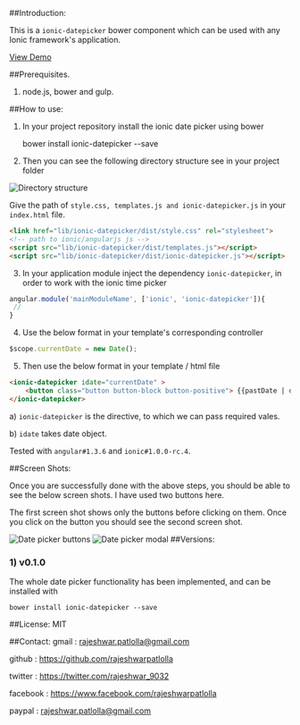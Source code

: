 ##Introduction:

This is a `ionic-datepicker` bower component which can be used with any Ionic framework's application.

[View Demo](http://rajeshwarpatlolla.github.io/DatePickerForIonicFramework/demo/ "Demo") 


##Prerequisites.

1) node.js, bower and gulp.

##How to use:

1) In your project repository install the ionic date picker using bower

    bower install ionic-datepicker --save
    
2) Then you can see the following directory structure see in your project folder

![Directory structure](https://lh3.googleusercontent.com/8x3OByTXzzgJSxm-n5Yg8-0g-u2OZt18j9EbvNTgK3Q=w112-h207-p-no "Directory structure")

Give the path of  `style.css, templates.js and ionic-datepicker.js` in your `index.html` file.

````html
<link href="lib/ionic-datepicker/dist/style.css" rel="stylesheet"> 
<!-- path to ionic/angularjs js -->
<script src="lib/ionic-datepicker/dist/templates.js"></script>
<script src="lib/ionic-datepicker/dist/ionic-datepicker.js"></script>
````    
    
3) In your application module inject the dependency `ionic-datepicker`, in order to work with the ionic time picker
````javascript
angular.module('mainModuleName', ['ionic', 'ionic-datepicker']){
 //
}
````

4) Use the below format in your template's corresponding controller

````javascript
$scope.currentDate = new Date();
````

5) Then use the below format in your template / html file

````html
<ionic-datepicker idate="currentDate" >
    <button class="button button-block button-positive"> {{pastDate | date:'dd - MMMM - yyyy'}} </button>
</ionic-datepicker>
````


a) `ionic-datepicker` is the directive, to which we can pass required vales.

b) `idate` takes date object.

Tested with `angular#1.3.6` and `ionic#1.0.0-rc.4`. 

##Screen Shots:

Once you are successfully done with the above steps, you should be able to see the below screen shots.
I have used two buttons here. 

The first screen shot shows only the buttons before clicking on them.
Once you click on the button you should see the second screen shot.
 
![Date picker buttons](https://lh3.googleusercontent.com/YYlyw-ozro_rq9QB7hB1OzGKxo4kJpeGpXFo0ZgxF24=w117-h207-p-no "Date picker buttons") 
![Date picker modal](https://lh3.googleusercontent.com/GZPl7o0dx_Vp7lQB2IX35eM0u3wkK3bvSQw7mH3I5uY=w116-h207-p-no "Date picker modal")
##Versions:

### 1) v0.1.0
The whole date picker functionality has been implemented, and can be installed with 
    
    bower install ionic-datepicker --save


##License:
MIT

##Contact:
gmail : rajeshwar.patlolla@gmail.com

github : https://github.com/rajeshwarpatlolla

twitter : https://twitter.com/rajeshwar_9032

facebook : https://www.facebook.com/rajeshwarpatlolla

paypal : rajeshwar.patlolla@gmail.com
